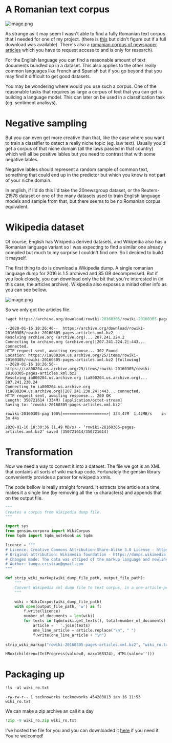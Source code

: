 
# A Romanian text corpus

![image.png](attachment:image.png)

As strange as it may seem I wasn't able to find a fully Romanian text corpus that I needed for one of my project. (there is [this](http://corola.racai.ro/) but didn't figure out if a full download was available). There's also a [romanian corpus of newspaper articles](https://web.eecs.umich.edu/~mihalcea/downloads.html#romanian) which you have to request access to and is only for research).  


For the English language you can find a reasonable amount of text documents bundled up in a dataset. This also applies to the other really common languages like French and Spanish but if you go beyond that you may find it difficult to get good datasets.

You may be wondering where would you use such a corpus. One of the reasonable tasks that requires as large a corpus of text that you can get is building a language model. This can later on be used in a classification task (eg. sentiment analisys).

# Negative sampling

But you can even get more creative than that, like the case where you want to train a classifier to detect a really niche topic (eg. law text). Usually you'd get a corpus of that niche domain (all the laws passed in that country) which will all be positive lables but you need to contrast that with some negative lables. 

Negative lables should represent a random sample of common text, something that could end up in the predictor but which you know is not part of your niche domain.

In english, if I'd do this I'd take the 20newsgroup dataset, or the  Reuters-21578 dataset or one of the many datasets used to train English language models and sample from that, but there seems to be no Romanian corpus equivalent.

# Wikipedia dataset

Of course, English has Wikipedia derived datasets, and Wikipedia also has a Romanian language variant so I was expecting to find a similar one already compiled but much to my surprise I couldn't find one. So I decided to build it mayself.

The first thing to do is download a Wikipedia dump. A single romanian language dump for 2016 is 1.5 archived and 85 GB decompressed. But if you look closely, you can download only the bit that you're interested in (in this case, the articles archive). Wikipedia also exposes a miriad other info as you can see bellow.

![image.png](attachment:image.png)

So we only got the articles file.


```python
!wget https://archive.org/download/rowiki-20160305/rowiki-20160305-pages-articles.xml.bz2
```

    --2020-01-16 10:26:46--  https://archive.org/download/rowiki-20160305/rowiki-20160305-pages-articles.xml.bz2
    Resolving archive.org (archive.org)... 207.241.224.2
    Connecting to archive.org (archive.org)|207.241.224.2|:443... connected.
    HTTP request sent, awaiting response... 302 Found
    Location: https://ia800204.us.archive.org/25/items/rowiki-20160305/rowiki-20160305-pages-articles.xml.bz2 [following]
    --2020-01-16 10:26:50--  https://ia800204.us.archive.org/25/items/rowiki-20160305/rowiki-20160305-pages-articles.xml.bz2
    Resolving ia800204.us.archive.org (ia800204.us.archive.org)... 207.241.230.24
    Connecting to ia800204.us.archive.org (ia800204.us.archive.org)|207.241.230.24|:443... connected.
    HTTP request sent, awaiting response... 200 OK
    Length: 350721614 (334M) [application/octet-stream]
    Saving to: ‘rowiki-20160305-pages-articles.xml.bz2’
    
    rowiki-20160305-pag 100%[===================>] 334,47M  1,42MB/s    in 3m 44s  
    
    2020-01-16 10:30:36 (1,49 MB/s) - ‘rowiki-20160305-pages-articles.xml.bz2’ saved [350721614/350721614]
    


# Transformation

Now we need a way to convert it into a dataset. The file we got is an XML that contains all sorts of wiki markup code. Fortunately the gensim library conveniently provides a parser for wikipedia xmls. 

The code bellow is really straight forward. It extracts one article at a time, makes it a single line (by removing all the `\n` characters) and appends that on the output file.


```python
"""
Creates a corpus from Wikipedia dump file.
"""

import sys
from gensim.corpora import WikiCorpus
from tqdm import tqdm_notebook as tqdm

licence = """
# Licence: Creative Commons Attribution-Share-Alike 3.0 License - https://creativecommons.org/licenses/by-sa/3.0/legalcode
# Original attribution: Wikimedia foundation - https://dumps.wikimedia.org/
# Changes made: The data was striped of the markup language and newlines. Each line represents the contents of a full page
# Author: lungu.cristian@gmail.com
"""

def strip_wiki_markup(wiki_dump_file_path, output_file_path):
    """
    Convert Wikipedia xml dump file to text corpus, in a one-article-per-line file 
    """

    wiki = WikiCorpus(wiki_dump_file_path)
    with open(output_file_path, 'w') as f:
        f.write(licence)
        number_of_documents = len(wiki)
        for texts in tqdm(wiki.get_texts(), total=number_of_documents):
            article = ' '.join(texts)
            one_line_article = article.replace("\n", " ")
            f.write(one_line_article + "\n")
            
strip_wiki_markup("rowiki-20160305-pages-articles.xml.bz2", "wiki_ro.txt")
```


    HBox(children=(IntProgress(value=0, max=168324), HTML(value='')))


# Packaging up


```python
!ls -al wiki_ro.txt
```

    -rw-rw-r-- 1 tecknoworks tecknoworks 454283813 ian 16 11:53 wiki_ro.txt


We can make a zip archive an call it a day


```python
!zip -9 wiki_ro.zip wiki_ro.txt 
```

I've hosted the file for you and you can downloaded it [here](https://drive.google.com/file/d/1Do2qN55N--NVtEj_OMxJwLzoB75sB2yR/view?usp=sharing) if you need it. You're welcomed!

